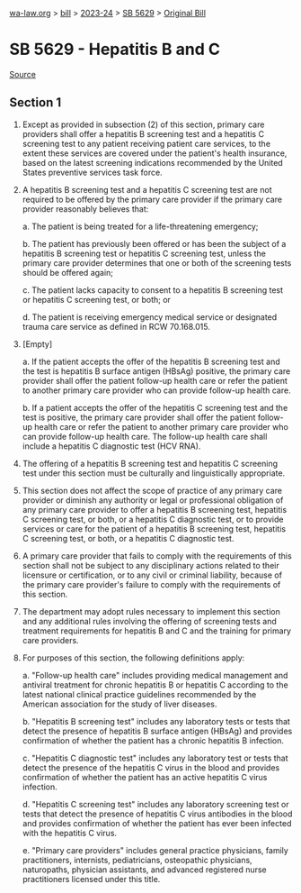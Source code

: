 [wa-law.org](/) > [bill](/bill/) > [2023-24](/bill/2023-24/) > [SB 5629](/bill/2023-24/sb/5629/) > [Original Bill](/bill/2023-24/sb/5629/1/)

# SB 5629 - Hepatitis B and C

[Source](http://lawfilesext.leg.wa.gov/biennium/2023-24/Pdf/Bills/Senate%20Bills/5629.pdf)

## Section 1
1. Except as provided in subsection (2) of this section, primary care providers shall offer a hepatitis B screening test and a hepatitis C screening test to any patient receiving patient care services, to the extent these services are covered under the patient's health insurance, based on the latest screening indications recommended by the United States preventive services task force.

2. A hepatitis B screening test and a hepatitis C screening test are not required to be offered by the primary care provider if the primary care provider reasonably believes that:

    a. The patient is being treated for a life-threatening emergency;

    b. The patient has previously been offered or has been the subject of a hepatitis B screening test or hepatitis C screening test, unless the primary care provider determines that one or both of the screening tests should be offered again;

    c. The patient lacks capacity to consent to a hepatitis B screening test or hepatitis C screening test, or both; or

    d. The patient is receiving emergency medical service or designated trauma care service as defined in RCW 70.168.015.

3. [Empty]

    a. If the patient accepts the offer of the hepatitis B screening test and the test is hepatitis B surface antigen (HBsAg) positive, the primary care provider shall offer the patient follow-up health care or refer the patient to another primary care provider who can provide follow-up health care.

    b. If a patient accepts the offer of the hepatitis C screening test and the test is positive, the primary care provider shall offer the patient follow-up health care or refer the patient to another primary care provider who can provide follow-up health care. The follow-up health care shall include a hepatitis C diagnostic test (HCV RNA).

4. The offering of a hepatitis B screening test and hepatitis C screening test under this section must be culturally and linguistically appropriate.

5. This section does not affect the scope of practice of any primary care provider or diminish any authority or legal or professional obligation of any primary care provider to offer a hepatitis B screening test, hepatitis C screening test, or both, or a hepatitis C diagnostic test, or to provide services or care for the patient of a hepatitis B screening test, hepatitis C screening test, or both, or a hepatitis C diagnostic test.

6. A primary care provider that fails to comply with the requirements of this section shall not be subject to any disciplinary actions related to their licensure or certification, or to any civil or criminal liability, because of the primary care provider's failure to comply with the requirements of this section.

7. The department may adopt rules necessary to implement this section and any additional rules involving the offering of screening tests and treatment requirements for hepatitis B and C and the training for primary care providers.

8. For purposes of this section, the following definitions apply:

    a. "Follow-up health care" includes providing medical management and antiviral treatment for chronic hepatitis B or hepatitis C according to the latest national clinical practice guidelines recommended by the American association for the study of liver diseases.

    b. "Hepatitis B screening test" includes any laboratory tests or tests that detect the presence of hepatitis B surface antigen (HBsAg) and provides confirmation of whether the patient has a chronic hepatitis B infection.

    c. "Hepatitis C diagnostic test" includes any laboratory test or tests that detect the presence of the hepatitis C virus in the blood and provides confirmation of whether the patient has an active hepatitis C virus infection.

    d. "Hepatitis C screening test" includes any laboratory screening test or tests that detect the presence of hepatitis C virus antibodies in the blood and provides confirmation of whether the patient has ever been infected with the hepatitis C virus.

    e. "Primary care providers" includes general practice physicians, family practitioners, internists, pediatricians, osteopathic physicians, naturopaths, physician assistants, and advanced registered nurse practitioners licensed under this title.
